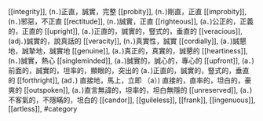 [[integrity]], (n．)正直，誠實，完整 
[[probity]], (n．)剛直，正直 
[[improbity]], (n．)邪惡，不正直 
[[rectitude]], (n．)誠實，正直 
[[righteous]], (a．)公正的，正義的，正直的 
[[upright]], (a．)正直的，誠實的，豎式的，垂直的 
[[veracious]], (adj．)誠實的，說真話的 
[[veracity]], (n．)真實性，誠實 
[[cordially]], (a．)誠懇地，誠摯地，誠實地 
[[genuine]], (a．)真正的，真實的，誠懇的 
[[heartiness]], (n．)誠實，熱心 
[[singleminded]], (a．)誠實的，誠心的，專心的 
[[upfront]], (a．)前面的，誠實的，坦率的，顯眼的，突出的 (a．)正直的，誠實的，豎式的，垂直的 
[[forthright]], (ad．) 直接地，馬上，立即 （a）) 直接的，直率的，坦白的，豪爽的 
[[outspoken]], (a．)直言無諱的，坦率的，坦白無隱的 
[[unreserved]], (a．)不客氣的，不隱瞞的，坦白的 
[[candor]], 
[[guileless]], 
[[frank]], 
[[ingenuous]], 
[[artless]], 
#category
